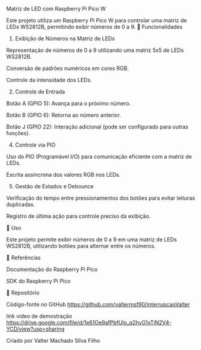 Matriz de LED com Raspberry Pi Pico W

Este projeto utiliza um Raspberry Pi Pico W para controlar uma matriz de LEDs WS2812B, permitindo exibir números de 0 a 9.
📌 Funcionalidades

1. Exibição de Números na Matriz de LEDs

Representação de números de 0 a 9 utilizando uma matriz 5x5 de LEDs WS2812B.

Conversão de padrões numéricos em cores RGB.

Controle da intensidade dos LEDs.


2. Controle de Entrada

Botão A (GPIO 5): Avança para o próximo número.

Botão B (GPIO 6): Retorna ao número anterior.

Botão J (GPIO 22): Interação adicional (pode ser configurado para outras funções).


4. Controle via PIO

Uso do PIO (Programável I/O) para comunicação eficiente com a matriz de LEDs.

Escrita assíncrona dos valores RGB nos LEDs.

5. Gestão de Estados e Debounce

Verificação do tempo entre pressionamentos dos botões para evitar leituras duplicadas.

Registro de última ação para controle preciso da exibição.

🚀 Uso

Este projeto permite exibir números de 0 a 9 em uma matriz de LEDs WS2812B, utilizando botões para alternar entre os números.

📖 Referências

Documentação do Raspberry Pi Pico

SDK do Raspberry Pi Pico

🔗 Repositório

Código-fonte no GitHub https://github.com/valtermsf90/interrupcaoValter

link video de demostração https://drive.google.com/file/d/1e61Oe9afPbfUlo_q2hyG1xTiN2V4-YCD/view?usp=sharing

Criado por Valter Machado Silva Filho

